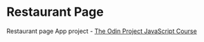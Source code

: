 # Restaurant Page

Restaurant page App project - [The Odin Project JavaScript Course](https://www.theodinproject.com/lessons/node-path-javascript-restaurant-page)
